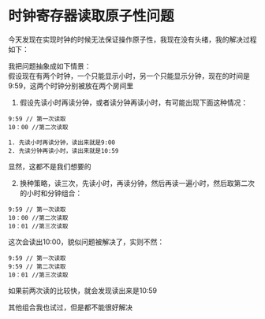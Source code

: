 # 时钟寄存器读取原子性问题  

今天发现在实现时钟的时候无法保证操作原子性，我现在没有头绪，我的解决过程如下：  

我把问题抽象成如下情景：  
假设现在有两个时钟，一个只能显示小时，另一个只能显示分钟，现在的时间是9:59，这两个时钟分别被放在两个房间里    

1. 假设先读小时再读分钟，或者读分钟再读小时，有可能出现下面这种情况：  

```  
9:59 // 第一次读取  
10：00 //第二次读取  
```
    1. 先读小时再读分钟，读出来就是9:00  
    2. 先读分钟再读小时，读出来就是10:59  
显然，这都不是我们想要的

2. 换种策略，读三次，先读小时，再读分钟，然后再读一遍小时，然后取第二次的小时和分钟组合：  

```  
9:59 // 第一次读取  
10：00 //第二次读取  
10：01 //第三次读取  
```

这次会读出10:00，貌似问题被解决了，实则不然：  

```  
9:59 // 第一次读取  
9:59 // 第二次读取  
10：01 //第三次读取  
```  

如果前两次读的比较快，就会发现读出来是10:59  

其他组合我也试过，但是都不能很好解决